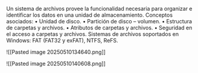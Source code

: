 Un sistema de archivos provee la funcionalidad necesaria para organizar e identificar los datos en una unidad de almacenamiento. 
Conceptos asociados: 
• Unidad de disco. 
• Partición de disco – volumen. 
• Estructura de carpetas y archivos. 
• Atributos de carpetas y archivos. 
• Seguridad en el acceso a carpetas y archivos. 
Sistemas de archivos soportados en Windows: FAT (FAT32 y exFAT), NTFS, ReFS.

![[Pasted image 20250510134640.png]]


![[Pasted image 20250510140608.png]]

